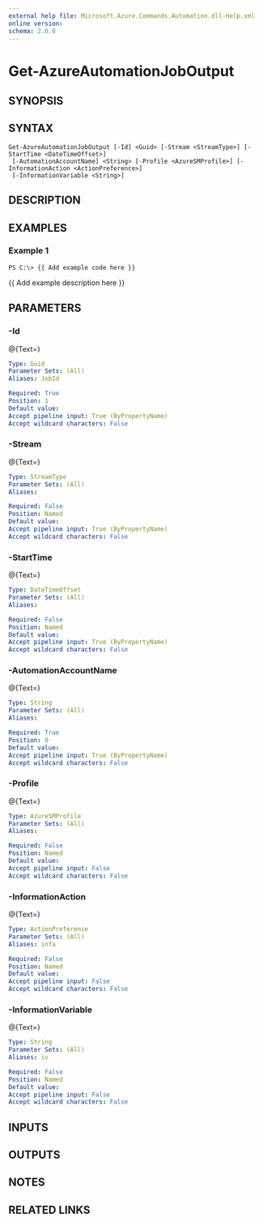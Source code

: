 ```yaml
---
external help file: Microsoft.Azure.Commands.Automation.dll-Help.xml
online version: 
schema: 2.0.0
---
```


# Get-AzureAutomationJobOutput
## SYNOPSIS

## SYNTAX

```
Get-AzureAutomationJobOutput [-Id] <Guid> [-Stream <StreamType>] [-StartTime <DateTimeOffset>]
 [-AutomationAccountName] <String> [-Profile <AzureSMProfile>] [-InformationAction <ActionPreference>]
 [-InformationVariable <String>]
```

## DESCRIPTION

## EXAMPLES

### Example 1
```
PS C:\> {{ Add example code here }}
```

{{ Add example description here }}

## PARAMETERS

### -Id
@{Text=}

```yaml
Type: Guid
Parameter Sets: (All)
Aliases: JobId

Required: True
Position: 1
Default value: 
Accept pipeline input: True (ByPropertyName)
Accept wildcard characters: False
```

### -Stream
@{Text=}

```yaml
Type: StreamType
Parameter Sets: (All)
Aliases: 

Required: False
Position: Named
Default value: 
Accept pipeline input: True (ByPropertyName)
Accept wildcard characters: False
```

### -StartTime
@{Text=}

```yaml
Type: DateTimeOffset
Parameter Sets: (All)
Aliases: 

Required: False
Position: Named
Default value: 
Accept pipeline input: True (ByPropertyName)
Accept wildcard characters: False
```

### -AutomationAccountName
@{Text=}

```yaml
Type: String
Parameter Sets: (All)
Aliases: 

Required: True
Position: 0
Default value: 
Accept pipeline input: True (ByPropertyName)
Accept wildcard characters: False
```

### -Profile
@{Text=}

```yaml
Type: AzureSMProfile
Parameter Sets: (All)
Aliases: 

Required: False
Position: Named
Default value: 
Accept pipeline input: False
Accept wildcard characters: False
```

### -InformationAction
@{Text=}

```yaml
Type: ActionPreference
Parameter Sets: (All)
Aliases: infa

Required: False
Position: Named
Default value: 
Accept pipeline input: False
Accept wildcard characters: False
```

### -InformationVariable
@{Text=}

```yaml
Type: String
Parameter Sets: (All)
Aliases: iv

Required: False
Position: Named
Default value: 
Accept pipeline input: False
Accept wildcard characters: False
```

## INPUTS

## OUTPUTS

## NOTES

## RELATED LINKS


